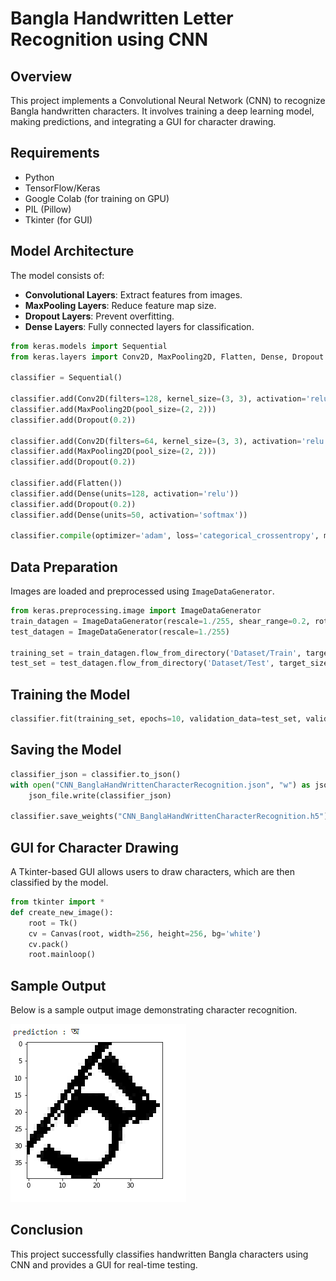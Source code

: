 # Bangla Handwritten Letter Recognition using CNN

## Overview
This project implements a Convolutional Neural Network (CNN) to recognize Bangla handwritten characters. It involves training a deep learning model, making predictions, and integrating a GUI for character drawing.

## Requirements
- Python
- TensorFlow/Keras
- Google Colab (for training on GPU)
- PIL (Pillow)
- Tkinter (for GUI)

## Model Architecture
The model consists of:
- **Convolutional Layers**: Extract features from images.
- **MaxPooling Layers**: Reduce feature map size.
- **Dropout Layers**: Prevent overfitting.
- **Dense Layers**: Fully connected layers for classification.

```python
from keras.models import Sequential
from keras.layers import Conv2D, MaxPooling2D, Flatten, Dense, Dropout

classifier = Sequential()

classifier.add(Conv2D(filters=128, kernel_size=(3, 3), activation='relu', input_shape=(40, 40, 3)))
classifier.add(MaxPooling2D(pool_size=(2, 2)))
classifier.add(Dropout(0.2))

classifier.add(Conv2D(filters=64, kernel_size=(3, 3), activation='relu'))
classifier.add(MaxPooling2D(pool_size=(2, 2)))
classifier.add(Dropout(0.2))

classifier.add(Flatten())
classifier.add(Dense(units=128, activation='relu'))
classifier.add(Dropout(0.2))
classifier.add(Dense(units=50, activation='softmax'))

classifier.compile(optimizer='adam', loss='categorical_crossentropy', metrics=['accuracy'])
```

## Data Preparation
Images are loaded and preprocessed using `ImageDataGenerator`.
```python
from keras.preprocessing.image import ImageDataGenerator
train_datagen = ImageDataGenerator(rescale=1./255, shear_range=0.2, rotation_range=25)
test_datagen = ImageDataGenerator(rescale=1./255)

training_set = train_datagen.flow_from_directory('Dataset/Train', target_size=(40, 40), batch_size=32, class_mode='categorical')
test_set = test_datagen.flow_from_directory('Dataset/Test', target_size=(40, 40), batch_size=32, class_mode='categorical')
```

## Training the Model
```python
classifier.fit(training_set, epochs=10, validation_data=test_set, validation_steps=3000)
```

## Saving the Model
```python
classifier_json = classifier.to_json()
with open("CNN_BanglaHandWrittenCharacterRecognition.json", "w") as json_file:
    json_file.write(classifier_json)

classifier.save_weights("CNN_BanglaHandWrittenCharacterRecognition.h5")
```

## GUI for Character Drawing
A Tkinter-based GUI allows users to draw characters, which are then classified by the model.
```python
from tkinter import *
def create_new_image():
    root = Tk()
    cv = Canvas(root, width=256, height=256, bg='white')
    cv.pack()
    root.mainloop()
```

## Sample Output
Below is a sample output image demonstrating character recognition.

![Sample Output](output.png)

## Conclusion
This project successfully classifies handwritten Bangla characters using CNN and provides a GUI for real-time testing.
